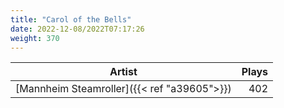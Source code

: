 ```yaml
---
title: "Carol of the Bells"
date: 2022-12-08/2022T07:17:26
weight: 370
---
```




 Artist | Plays 
----- | -----:
[Mannheim Steamroller]({{< ref "a39605">}}) | 402
